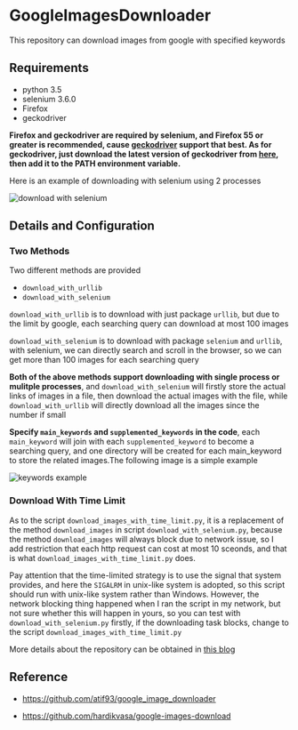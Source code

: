 # GoogleImagesDownloader

This repository can download images from google with specified keywords

## Requirements

- python 3.5
- selenium 3.6.0
- Firefox
- geckodriver

**Firefox and geckodriver are required by selenium, and Firefox 55 or greater is recommended, cause [geckodriver][1] support that best. As for geckodriver, just download the latest version of geckodriver from [here][2], then add it to the PATH environment variable.**

Here is an example of downloading with selenium using 2 processes

![download with selenium][3]

## Details and Configuration

### Two Methods

Two different methods are provided

- `download_with_urllib`
- `download_with_selenium`


`download_with_urllib` is to download with just package `urllib`, but due to the limit by google, each searching query can download at most 100 images

`download_with_selenium` is to download with package `selenium` and `urllib`, with selenium, we can directly search and scroll in the browser, so we can get more than 100 images for each searching query

**Both of the above methods support downloading with single process or mulitple processes**, and `download_with_selenium` will firstly store the actual links of images in a file, then download the actual images with the file, while `download_with_urllib` will directly download all the images since the number if small

**Specify `main_keywords` and `supplemented_keywords` in the code**, each `main_keyword` will join with each `supplemented_keyword` to become a searching query, and one directory will be created for each main_keyword to store the related images.The following image is a simple example 

![keywords example][4]

### Download With Time Limit

As to the script `download_images_with_time_limit.py`, it is a replacement of the method `download_images` in script `download_with_selenium.py`, because the method `download_images` will always block due to network issue, so I add restriction that each http request can cost at most 10 sceonds, and that is what `download_images_with_time_limit.py` does. 

Pay attention that the time-limited strategy is to use the signal that system provides, and here the `SIGALRM` in unix-like system is adopted, so this script should run with unix-like system rather than Windows. However, the network blocking thing happened when I ran the script in my network, but not sure whether this will happen in yours, so you can test with `download_with_selenium.py` firstly, if the downloading task blocks, change to the script `download_images_with_time_limit.py`

More details about the repository can be obtained in [this blog][5]

## Reference

- https://github.com/atif93/google_image_downloader
- https://github.com/hardikvasa/google-images-download


  [1]: https://github.com/mozilla/geckodriver
  [2]: https://github.com/mozilla/geckodriver/releases
  [3]: https://github.com//WuLC/GoogleImagesDownloader/blob/master/imgs/download_with_selenium.gif|alt=octocat
  [4]: http://static.zybuluo.com/WuLiangchao/pcnc2a7dge8y2jh0lt15l05l/image_1c52u2p8r1t8hfkmsie10lr1d1qm.png
  [5]: http://wulc.me/2017/09/23/Google%20%E5%9B%BE%E7%89%87%E7%88%AC%E8%99%AB/